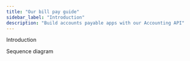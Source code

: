 ```yaml
---
title: "Our bill pay guide"
sidebar_label: "Introduction"
description: "Build accounts payable apps with our Accounting API"
---
```


Introduction

Sequence diagram




